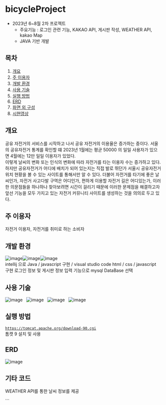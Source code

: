 # bicycleProject

+ 2023년 6~8월 2차 프로젝트
    - 주요기능 : 로그인 관련 기능, KAKAO API, 게시판 작성, WEATHER API, kakao Map
    - JAVA 기반 개발
 
## 목차
1. [개요](#개요)
2. [주 이용자](#주-이용자)
3. [개발 환경](#개발-환경)
4. [사용 기술](#사용-기술)
5. [실행 방법](#실행-방법)
6. [ERD](#erd)
7. [화면 외 구성](#화면-구성)
8. [시현영상](#시현-영상)


## 개요
공유 자전거의 서비스를 시작하고 나서 공유 자전거의 이용율은 증가하는 중이다. 서울의 공유자전거 통계를 확인할 떄 2023년 1월에는 평균 50000 의 일일 사용자가 있으면 4월에는 12만 일일 이용자가 있었다.<br>
이렇게 날씨의 변화 또는 인식의 변화에 따라 자전거를 타는 이용자 수는 증가하고 있다. 하지만 공유자전거가 어디에 배치가 되어 있는지는 직접 발로 뛰던가 서울시 공유자전거 위치 현황을 볼 수 있는 사이트를 통해서만 알 수 있다. 더불어 자전거를 타기에 좋은 날씨인가, 자전거 사고다발 구역은 어디인가, 편하게 이용할 자전거 길은 어디있는가, 이러한 의문점들을 하나하나 찾아보려면 시간이 걸리기 때문에 이러한 문제점을 해결하고자 앞선 기능을 모두 가지고 있는 자전거 커뮤니티 사이트를 생성하는 것을 의의로 두고 있다.<br>

## 주 이용자
자전거 이용자, 자전거를 취미로 하는 소비자
## 개발 환경
![image](https://github.com/leem5514/CocktailProject/assets/116091798/df032a32-7a9a-48b8-aa67-926feeb84821)![image](https://github.com/leem5514/CocktailProject/assets/116091798/f824aa42-51a5-4446-8883-81639f5641aa)![image](https://github.com/leem5514/CocktailProject/assets/116091798/a319994e-0c89-458b-8e6c-dddcef4df672)<br>
intellij 으로 Java / javascript 구현 / visual studio code html / css / javascript 구현 
로그인 정보 및 게시판 정보 입력 기능으로 mysql DataBase 선택
## 사용 기술
![image](https://github.com/leem5514/CocktailProject/assets/116091798/0fb26f38-0ef8-434c-849b-b0cc9700e587) &nbsp;
![image](https://github.com/leem5514/CocktailProject/assets/116091798/5dd6bb86-cb67-41a9-bcc1-fdabc227c905) &nbsp;
![image](https://github.com/leem5514/CocktailProject/assets/116091798/a28922f2-e4fb-4d62-8ede-a51c2ac3f736) &nbsp;
![image](https://github.com/leem5514/CocktailProject/assets/116091798/4b92c401-ac71-4c36-9163-9e6e66edb039)

## 실행 방법
<code>https://tomcat.apache.org/download-90.cgi</code><br>
톰캣 9 설치 및 사용<br>

## ERD

![image](https://github.com/leem5514/bicycleProject/assets/116091798/fef1a483-2d64-4dcd-af44-f93f09901e52)

## 기타 코드
<p> WEATHER API를 통한 날씨 정보를 제공</p>
```
    <script>
        // OpenWeatherMap API 키
        const apiKey = "개인 키";
        // 위치 정보 (도시 이름, 국가 코드)
        const city = "Seoul,KR";
        // API 요청 URL
        const apiUrl = `https://api.openweathermap.org/data/2.5/weather?q=${city}&appid=${apiKey}`;

        // API 호출 및 날씨 정보 표시
        fetch(apiUrl)
            .then(response => response.json())
            .then(data => {
                const weatherIcon = data.weather[0].icon;
                const iconUrl = `http://openweathermap.org/img/w/${weatherIcon}.png`;
                const weatherIconElement = document.getElementById("weather-icon");
                weatherIconElement.style.backgroundImage = `url(${iconUrl})`;

                const cityNameElement = document.getElementById("city-name");
                cityNameElement.textContent = data.name;

                const temperatureElement = document.getElementById("temperature");
                const temperature = data.main.temp - 273.15;
                temperatureElement.textContent = ` ${temperature.toFixed(1)}°C`;
            })
            .catch(error => {
                console.log("Error fetching weather data:", error);
            });
    </script>
</div>
```

<P> 카카오 MAP API</P>


    <script charset="UTF-8" class="daum_roughmap_loader_script" src="https://ssl.daumcdn.net/dmaps/map_js_init/roughmapLoader.js"></script>
    // 지도의 크기 제공
    <div id="map" style="width:100%;height:100vh;"></div>
    <script type="text/javascript" src="//dapi.kakao.com/v2/maps/sdk.js?appkey='제공받은 api 키'"></script>
    <script>
        var container = document.getElementById('map');
        var options = {
            center: new kakao.maps.LatLng(37.55564880, 126.91062927), //중심좌표
            level: 3
        };
        var map = new kakao.maps.Map(container, options);
        map.addOverlayMapTypeId(kakao.maps.MapTypeId.BICYCLE);
    </script>
    
## 화면 구성
main.html<br>
![image](https://github.com/leem5514/CocktailProject/assets/116091798/89fb2a5a-83b9-46a6-9539-6eecc47c8834)
<br>
기본화면으로서 지도, 날씨정보, 로그인, 자전거 보관함 , 위험구간, 게시판 으로 이동할 수 있도록 설계
<br>
<br>
login.html
<br>
![image](https://github.com/leem5514/BikeRoadProject/assets/116091798/a12fc425-3bce-4341-9c18-dd8e48647c3d)
<br>
로그인 사이트로 회원가입하고 로그인 가능
카카오톡 api를 적용하여 카카오로도 로그인 할 수 있도록 설계
<br>
<br>
게시판 리스트 , 생성 , 수정 , 삭제 기능
<br>
![image](https://github.com/leem5514/BikeRoadProject/assets/116091798/194583cb-56bb-4e13-bf20-de51cd0775e6)
<br>
![image](https://github.com/leem5514/BikeRoadProject/assets/116091798/0c3131aa-9ef9-48d5-ac5a-ba776aeab3d8)
<br>
![image](https://github.com/leem5514/BikeRoadProject/assets/116091798/90197f21-b5cf-4d8d-90c5-343f5830e022)
<br>
<br>

자전거 도로, 위험 구역, 자전거 거치대 화면 구성
<br>
![image](https://github.com/leem5514/BikeRoadProject/assets/116091798/6a4f715a-d908-42bf-b6c3-2c58bb5d9c68)
<br>
![image](https://github.com/leem5514/BikeRoadProject/assets/116091798/8ec0d9b7-a9f1-4fa8-9395-1aab693f7593)
<br>
![image](https://github.com/leem5514/BikeRoadProject/assets/116091798/fd78721e-07cc-412b-9099-ffba33358de4)
<br>
<br>

업데이트 기록
<br>
![image](https://github.com/leem5514/BikeRoadProject/assets/116091798/a44a00fe-6284-43a2-8764-9f75611b3672)
<br>
<br>

개인정보 처리 방침
<br>
![image](https://github.com/leem5514/BikeRoadProject/assets/116091798/d3298944-8f32-4449-a7a0-c680c180ccb8)
<br>
<br>

참고 사이트
<br>
![image](https://github.com/leem5514/BikeRoadProject/assets/116091798/d3173774-1a19-4447-bd2c-9f1fc0c90c63)
<br>
<br>

등의 화면 구성
<br>





## 시현 영상
<a>Youtube 영상</a><br>
[![Video Label](http://img.youtube.com/vi/FVN-WD0xFwI/0.jpg)](https://youtu.be/FVN-WD0xFwI)
